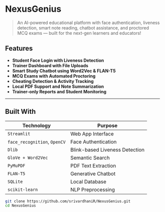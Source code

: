 # NexusGenius

> An AI-powered educational platform with face authentication, liveness detection, smart note reading, chatbot assistance, and proctored MCQ exams — built for the next-gen learners and educators! 

##  Features

-  **Student Face Login with Liveness Detection**
-  **Trainer Dashboard with File Uploads**
-  **Smart Study Chatbot using Word2Vec & FLAN-T5**
-  **MCQ Exams with Automated Proctoring**
-  **Cheating Detection & Activity Tracking**
-  **Local PDF Support and Note Summarization**
-  **Trainer-only Reports and Student Monitoring**

---

##  Built With

| Technology | Purpose |
|------------|---------|
| `Streamlit` | Web App Interface |
| `face_recognition`, `OpenCV` | Face Authentication |
| `Dlib` | Blink-based Liveness Detection |
| `GloVe + Word2Vec` | Semantic Search |
| `PyMuPDF` | PDF Text Extraction |
| `FLAN-T5` | Generative Chatbot |
| `SQLite` | Local Database |
| `scikit-learn` | NLP Preprocessing |



```bash
git clone https://github.com/srivardhaniR/NexusGenius.git
cd NexusGenius
